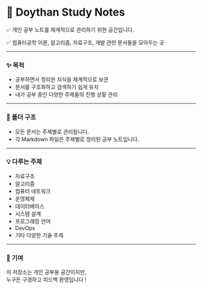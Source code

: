 # 📔 Doythan Study Notes

✅ 개인 공부 노트를 체계적으로 관리하기 위한 공간입니다.

✅ 컴퓨터공학 이론, 알고리즘, 자료구조, 개발 관련 문서들을 모아두는 곳

***

### ✨ 목적

* 공부하면서 정리한 지식을 체계적으로 보관
* 문서를 구조화하고 검색하기 쉽게 유지
* 내가 공부 중인 다양한 주제들의 진행 상황 관리

***

### 📂 폴더 구조

* 모든 문서는 주제별로 관리됩니다.
* 각 Markdown 파일은 주제별로 정리된 공부 노트입니다.

***

### 💡 다루는 주제

* 자료구조
* 알고리즘
* 컴퓨터 네트워크
* 운영체제
* 데이터베이스
* 시스템 설계
* 프로그래밍 언어
* DevOps
* 기타 다양한 기술 주제

***

### 🤝 기여

이 저장소는 개인 공부용 공간이지만,\
누구든 구경하고 피드백 환영입니다 !&#x20;
